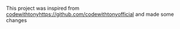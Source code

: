This project was inspired from [codewithtony](https://github.com/codewithtonyofficial)https://github.com/codewithtonyofficial and made some changes

